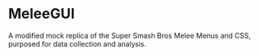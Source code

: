 # MeleeGUI
A modified mock replica of the Super Smash Bros Melee Menus and CSS,
purposed for data collection and analysis.
